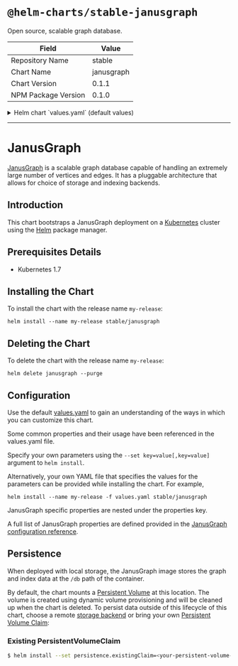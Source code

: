 # `@helm-charts/stable-janusgraph`

Open source, scalable graph database.

| Field               | Value      |
| ------------------- | ---------- |
| Repository Name     | stable     |
| Chart Name          | janusgraph |
| Chart Version       | 0.1.1      |
| NPM Package Version | 0.1.0      |

<details>

<summary>Helm chart `values.yaml` (default values)</summary>

```yaml
# Default values for JanusGraph chart.
# This is a YAML-formatted file.
# Declare variables to be passed into your templates.

image:
  repository: gcr.io/cloud-solutions-images/janusgraph
  tag: v2
  pullPolicy: IfNotPresent

## The default configuration provided here uses attached storage for db and indexing
## For a distributed deployment, increase the number of replicas and choose
## a distributed backend for storage and indexing below (i.e. hbase and elasticsearch)
replicaCount: 1

## set any pod specific resource requests here
resources: {}

service:
  type: ClusterIP # Change to LoadBalancer if you plan to access JanusGraph outside k8s cluster
  port: 8182
  serviceAnnotations:
    # the following line is ignored unless unless using a LoadBalancer with GCP
    # cloud.google.com/load-balancer-type: "Internal"

## This chart can deploy the Elasticsearch as a dependency.
## Use this section to provide elasticsearch chart specific values
elasticsearch:
  deploy: false # change to true if you want to deploy Elasticsearch as a requirement along with this chart
  rbac:
    create: true # required for kubernetes >1.7

properties:
  ## use this section to add or adjust JanusGraph properties as needed
  ## all uncommented values in this section will be placed in the janusgraph.properties file

  ## see http://docs.janusgraph.org/0.2.0/storage-backends.html, choose the desired storage backend
  ## (i.e. berkeleyje, cassandra, cassandrathrift, cql, embeddedcassandra, hbase, inmemory )
  ## for Cloud Bigtable choose hbase
  storage.backend: berkeleyje
  storage.directory: /db/berkeley

  ## Google Cloud Bigtable specific configuration
  ## To use Cloud Bigtable, uncomment the following three lines and replace values
  # storage.hbase.ext.google.bigtable.instance.id: <your-cbt-instance> # replace with your Cloud Bigtable Instance ID
  # storage.hbase.ext.google.bigtable.project.id: <your-cbt-project> # replace with your Cloud Bigtable Project ID
  # storage.hbase.ext.hbase.client.connection.impl: com.google.cloud.bigtable.hbase1_x.BigtableConnection # required for using Cloud Bigtable

  ## Indexing/Search backend configuration (see http://docs.janusgraph.org/latest/index-backends.html)
  index.search.backend: lucene
  index.search.directory: /db/searchindex
  ## choose the index backend you want to use: elasticsearch, es, solr or lucene (default "lucene")
  ## if you plan to use elasticsearch, change to "index.search.backend=elasticsearch"
  ## Elasticsearch configuration (see http://docs.janusgraph.org/latest/elasticsearch.html)
  ## This property is only relevant if you are using Elasticsearch as your index backend.
  # index.search.hostname: <your-es-hostname>
  ## Only set this if you plan to use an elasticsearch deployment created outside of this chart,
  ## If you plan to deploy Elasticsearch as a requirement with this helm chart,
  ## then leave this commented out or empty, it will be filled in automatically
  ## other common properties
  # cache.db-cache: true
  # cache.db-cache-clean-wait: 20
  # cache.db-cache-time: 180000
  # cache.db-cache-size: 0.5

## when using local storage and indexing, choose whether to persist day
persistence:
  enabled: true # set to false if you are testing and do not want to persist data
  path: /db
  accessMode: ReadWriteOnce
  size: 4Gi # adjust size as needed depending on the size of local storage and indexing required
  existingClaim: # to reattach to previously used storage, provide an existing claim (or use --set)

## To make adjustments to janusgraph.properties and gremlin-server.yaml, provide a
## custom ConfigMap in your k8s cluster (using the helm created ConfigMap as a base).
configMapOverrideName: ''
```

</details>

---

# JanusGraph

[JanusGraph](http://janusgraph.org/) is a scalable graph database capable of handling an extremely large number of vertices and edges. It has a pluggable architecture that allows for choice of storage and indexing backends.

## Introduction

This chart bootstraps a JanusGraph deployment on a [Kubernetes](http://kubernetes.io) cluster using the [Helm](https://helm.sh) package manager.

## Prerequisites Details

- Kubernetes 1.7

## Installing the Chart

To install the chart with the release name `my-release`:

```shell
helm install --name my-release stable/janusgraph
```

## Deleting the Chart

To delete the chart with the release name `my-release`:

```shell
helm delete janusgraph --purge
```

## Configuration

Use the default [values.yaml](values.yaml) to gain an understanding of the ways in which you can customize this chart.

Some common properties and their usage have been referenced in the values.yaml file.

Specify your own parameters using the `--set key=value[,key=value]` argument to `helm install`.

Alternatively, your own YAML file that specifies the values for the parameters can be provided while installing the chart. For example,

```shell
helm install --name my-release -f values.yaml stable/janusgraph
```

JanusGraph specific properties are nested under the properties key.

A full list of JanusGraph properties are defined provided in the [JanusGraph configuration reference](http://docs.janusgraph.org/latest/config-ref.html).

## Persistence

When deployed with local storage, the JanusGraph image stores the graph and index data at the `/db` path of the container.

By default, the chart mounts a [Persistent Volume](http://kubernetes.io/docs/user-guide/persistent-volumes/) at this location. The volume is created using dynamic volume provisioning and will be cleaned up when the chart is deleted. To persist data outside of this lifecycle of this chart, choose a remote [storage backend](http://docs.janusgraph.org/0.2.0/storage-backends.html) or bring your own [Persistent Volume Claim](https://kubernetes.io/docs/tasks/configure-pod-container/configure-persistent-volume-storage#create-a-persistentvolumeclaim):

### Existing PersistentVolumeClaim

```bash
$ helm install --set persistence.existingClaim=<your-persistent-volume-claim> stable/janusgraph
```
